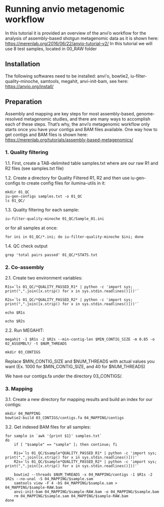 # Running anvio metagenomic workflow
In this tutorial it is provided an overview of the anvi’o workflow for the analysis of assembly-based shotgun metagenomic data as it is shown here: https://merenlab.org/2016/06/22/anvio-tutorial-v2/
In this tutorial we will use 8 test samples, located in 00_RAW folder

## Installation

The following softwares need to be installed: anvi'o, bowtie2, iu-filter-quality-minoche, samtools, megahit, anvi-init-bam, see here: https://anvio.org/install/

## Preparation
Assembly and mapping are key steps for most assembly-based, genome-resolved metagenomic studies, and there are many ways to accomplish each of these steps. That’s why, the anvi’o metagenomic workflow only starts once you have your contigs and BAM files available. One way how to get contigs and BAM files is shown here: https://merenlab.org/tutorials/assembly-based-metagenomics/

### 1. Quality filtering
1.1. First, create a TAB-delimited table samples.txt where are our raw R1 and R2 files (see samples.txt file)

1.2. Create a directory for Quality Filtered R1, R2 and then use iu-gen-configs to create config files for ilumina-utils in it:

```
mkdir 01_QC
iu-gen-configs samples.txt -o 01_QC
ls 01_QC/
```

1.3. Quality filtering for each sample:

```
iu-filter-quality-minoche 01_QC/Sample_01.ini
```

or for all samples at once:

```
for ini in 01_QC/*.ini; do iu-filter-quality-minoche $ini; done
```


1.4. QC check output

```
grep 'total pairs passed' 01_QC/*STATS.txt
```

### 2. Co-assembly

2.1. Create two environment variables:

```
R1s=`ls 01_QC/*QUALITY_PASSED_R1* | python -c 'import sys; print(",".join([x.strip() for x in sys.stdin.readlines()]))'`

R2s=`ls 01_QC/*QUALITY_PASSED_R2* | python -c 'import sys; print(",".join([x.strip() for x in sys.stdin.readlines()]))'`

echo $R1s

echo $R2s
```


2.2. Run MEGAHIT:

```
megahit -1 $R1s -2 $R2s --min-contig-len $MIN_CONTIG_SIZE -m 0.85 -o 02_ASSEMBLY/ -t $NUM_THREADS

mkdir 03_CONTIGS
```
Replace $MIN_CONTIG_SIZE and $NUM_THREADS with actual values you want (Ex. 1000 for $MIN_CONTIG_SIZE, and 40 for $NUM_THREADS)

We have our contigs.fa under the directory 03_CONTIGS/.


### 3. Mapping

3.1. Create a new directory for mapping results and build an index for our contigs:

```
mkdir 04_MAPPING
bowtie2-build 03_CONTIGS/contigs.fa 04_MAPPING/contigs
```

3.2. Get indexed BAM files for all samples:

```
for sample in `awk '{print $1}' samples.txt`
do
    if [ "$sample" == "sample" ]; then continue; fi
    
    R1s=`ls 01_QC/$sample*QUALITY_PASSED_R1* | python -c 'import sys; print(",".join([x.strip() for x in sys.stdin.readlines()]))'`
    R2s=`ls 01_QC/$sample*QUALITY_PASSED_R2* | python -c 'import sys; print(",".join([x.strip() for x in sys.stdin.readlines()]))'`
    
    bowtie2 --threads $NUM_THREADS -x 04_MAPPING/contigs -1 $R1s -2 $R2s --no-unal -S 04_MAPPING/$sample.sam
    samtools view -F 4 -bS 04_MAPPING/$sample.sam > 04_MAPPING/$sample-RAW.bam
    anvi-init-bam 04_MAPPING/$sample-RAW.bam -o 04_MAPPING/$sample.bam
    rm 04_MAPPING/$sample.sam 04_MAPPING/$sample-RAW.bam
done
```


